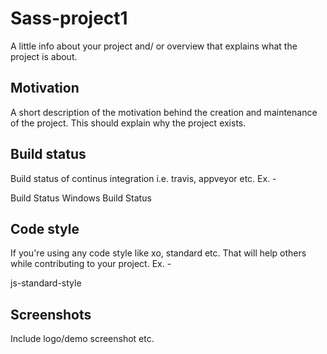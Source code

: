 # Sass-project1

A little info about your project and/ or overview that explains what the project is about.

## Motivation

A short description of the motivation behind the creation and maintenance of the project. This should explain why the project exists.

## Build status

Build status of continus integration i.e. travis, appveyor etc. Ex. -

Build Status Windows Build Status

## Code style

If you're using any code style like xo, standard etc. That will help others while contributing to your project. Ex. -

js-standard-style

## Screenshots

Include logo/demo screenshot etc.
